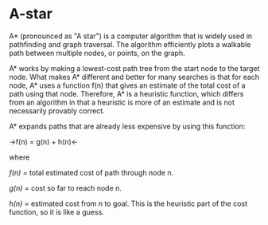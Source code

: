 # A-star

A* (pronounced as "A star") is a computer algorithm that is widely used in pathfinding and graph traversal. The algorithm efficiently plots a walkable path between multiple nodes, or points, on the graph. 

A* works by making a lowest-cost path tree from the start node to the target node. What makes A* different and better for many searches is that for each node, A* uses a function f(n) that gives an estimate of the total cost of a path using that node. Therefore, A* is a heuristic function, which differs from an algorithm in that a heuristic is more of an estimate and is not necessarily provably correct. 

A* expands paths that are already less expensive by using this function: 

->f(n) = g(n) + h(n)<-

where

*f(n)* = total estimated cost of path through node n.

*g(n)* = cost so far to reach node n.

*h(n)* = estimated cost from n to goal. This is the heuristic part of the cost function, so it is like a guess. 
